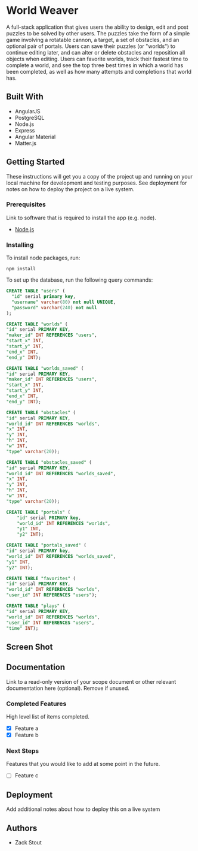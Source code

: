 
# World Weaver

A full-stack application that gives users the ability to design, edit and post puzzles to be solved by other users. The puzzles take the form of a simple game involving a rotatable cannon, a target, a set of obstacles, and an optional pair of portals. Users can save their puzzles (or "worlds") to continue editing later, and can alter or delete obstacles and reposition all objects when editing. Users can favorite worlds, track their fastest time to complete a world, and see the top three best times in which a world has been completed, as well as how many attempts and completions that world has.

## Built With

- AngularJS
- PostgreSQL
- Node.js
- Express
- Angular Material
- Matter.js

## Getting Started

These instructions will get you a copy of the project up and running on your local machine for development and testing purposes. See deployment for notes on how to deploy the project on a live system.

### Prerequisites

Link to software that is required to install the app (e.g. node).

- [Node.js](https://nodejs.org/en/)

### Installing

To install node packages, run:
```
npm install
```

To set up the database, run the following query commands:

```sql
CREATE TABLE "users" (
  "id" serial primary key,
  "username" varchar(80) not null UNIQUE,
  "password" varchar(240) not null
);

CREATE TABLE "worlds" (
"id" serial PRIMARY KEY,
"maker_id" INT REFERENCES "users",
"start_x" INT,
"start_y" INT,
"end_x" INT,
"end_y" INT);

CREATE TABLE "worlds_saved" (
"id" serial PRIMARY KEY,
"maker_id" INT REFERENCES "users",
"start_x" INT,
"start_y" INT,
"end_x" INT,
"end_y" INT);

CREATE TABLE "obstacles" (
"id" serial PRIMARY KEY,
"world_id" INT REFERENCES "worlds",
"x" INT,
"y" INT,
"h" INT,
"w" INT,
"type" varchar(20));

CREATE TABLE "obstacles_saved" (
"id" serial PRIMARY KEY,
"world_id" INT REFERENCES "worlds_saved",
"x" INT,
"y" INT,
"h" INT,
"w" INT,
"type" varchar(20));

CREATE TABLE "portals" (
	"id" serial PRIMARY key,
	"world_id" INT REFERENCES "worlds",
	"y1" INT,
	"y2" INT);

CREATE TABLE "portals_saved" (
"id" serial PRIMARY key,
"world_id" INT REFERENCES "worlds_saved",
"y1" INT,
"y2" INT);

CREATE TABLE "favorites" (
"id" serial PRIMARY KEY,
"world_id" INT REFERENCES "worlds",
"user_id" INT REFERENCES "users");

CREATE TABLE "plays" (
"id" serial PRIMARY KEY,
"world_id" INT REFERENCES "worlds",
"user_id" INT REFERENCES "users",
"time" INT);


```

## Screen Shot





## Documentation

Link to a read-only version of your scope document or other relevant documentation here (optional). Remove if unused.

### Completed Features

High level list of items completed.

- [x] Feature a
- [x] Feature b

### Next Steps

Features that you would like to add at some point in the future.

- [ ] Feature c

## Deployment

Add additional notes about how to deploy this on a live system

## Authors

* Zack Stout
